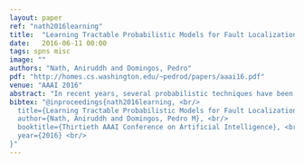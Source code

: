 ```yaml
---
layout: paper
ref: "nath2016learning"
title:  "Learning Tractable Probabilistic Models for Fault Localization"
date:   2016-06-11 00:00
tags: spns misc
image: ""
authors: "Nath, Aniruddh and Domingos, Pedro"
pdf: "http://homes.cs.washington.edu/~pedrod/papers/aaai16.pdf"
venue: "AAAI 2016"
abstract: "In recent years, several probabilistic techniques have been applied to various debugging problems. However, most existing probabilistic debugging systems use relatively simple statistical models, and fail to generalize across multiple programs. In this work, we propose Tractable Fault Localization Models (TFLMs) that can be learned from data, and probabilistically infer the location of the bug. While most previous statistical debugging methods generalize over many executions of a single program, TFLMs are trained on a corpus of previously seen buggy programs, and learn to identify recurring patterns of bugs. Widely-used fault localization techniques such as TARANTULA evaluate the suspiciousness of each line in isolation; in contrast, a TFLM defines a joint probability distribution over buggy indicator variables for each line. Joint distributions with rich dependency structure are often computationally intractable; TFLMs avoid this by exploiting recent developments in tractable probabilistic models (specifically, Relational SPNs). Further, TFLMs can incorporate additional sources of information, including coverage-based features such as TARANTULA. We evaluate the fault localization performance of TFLMs that include TARANTULA scores as features in the probabilistic model. Our study shows that the learned TFLMs isolate bugs more effectively than previous statistical methods or using TARANTULA directly."
bibtex: "@inproceedings{nath2016learning, <br/>
  title={Learning Tractable Probabilistic Models for Fault Localization}, <br/>
  author={Nath, Aniruddh and Domingos, Pedro M}, <br/>
  booktitle={Thirtieth AAAI Conference on Artificial Intelligence}, <br/>
  year={2016} <br/>
}"
---
```

